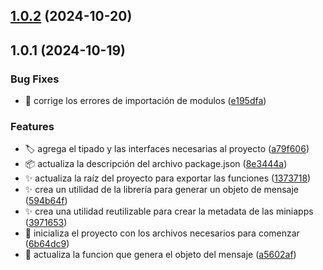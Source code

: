 ## [1.0.2](https://github.com/francocarballar/slinky-sdk/compare/v1.0.1...v1.0.2) (2024-10-20)



## 1.0.1 (2024-10-19)


### Bug Fixes

* :bug: corrige los errores de importación de modulos ([e195dfa](https://github.com/francocarballar/slinky-sdk/commit/e195dfa2607e11e3d38ea0bff0df1b4f69324132))


### Features

* :label: agrega el tipado y las interfaces necesarias al proyecto ([a79f606](https://github.com/francocarballar/slinky-sdk/commit/a79f606c8d2a708d7d08c15735e90069774deb9a))
* :package: actualiza la descripción del archivo package.json ([8e3444a](https://github.com/francocarballar/slinky-sdk/commit/8e3444a9632e3e5511d426304bea06804be0a7cc))
* :sparkles: actualiza la raíz del proyecto para exportar las funciones ([1373718](https://github.com/francocarballar/slinky-sdk/commit/1373718aef0b4ef27842605b5dcc8ac2c253c145))
* :sparkles: crea un utilidad de la librería para generar un objeto de mensaje ([594b64f](https://github.com/francocarballar/slinky-sdk/commit/594b64fb841829cb0f450000d0714548c3d18f47))
* :sparkles: crea una utilidad reutilizable para crear la metadata de las miniapps ([3971653](https://github.com/francocarballar/slinky-sdk/commit/39716538139eceb9e194d0ba15b3583f3c6ec347))
* :tada: inicializa el proyecto con los archivos necesarios para comenzar ([6b64dc9](https://github.com/francocarballar/slinky-sdk/commit/6b64dc9698f1ac2ca5ffcb365721a803f02694e8))
* :triangular_flag_on_post: actualiza la funcion que genera el objeto del mensaje ([a5602af](https://github.com/francocarballar/slinky-sdk/commit/a5602af2cfe8f24b4b8cc97c88b2cbee89540d02))



